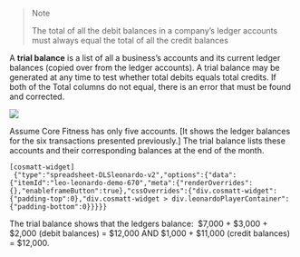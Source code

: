 > Note
> 
> The total of all the debit balances in a company’s ledger accounts must always equal the total of all the credit balances

A **trial balance** is a list of all a business’s accounts and its current ledger balances (copied over from the ledger accounts). A trial balance may be generated at any time to test whether total debits equals total credits. If both of the Total columns do not equal, there is an error that must be found and corrected.

![](./Chapter_2_Recording_accounting_transactions/media/06_Trial_balance/image2.png)

Assume Core Fitness has only five accounts. \[It shows the ledger balances for the six transactions presented previously.\] The trial balance lists these accounts and their corresponding balances at the end of the month.

```
[cosmatt-widget]
 {"type":"spreadsheet-DLSleonardo-v2","options":{"data":{"itemId":"leo-leonardo-demo-670","meta":{"renderOverrides":{},"enableframeButton":true},"cssOverrides":{"div.cosmatt-widget":{"padding-top":0},"div.cosmatt-widget > div.leonardoPlayerContainer":{"padding-bottom":0}}}}} 
```

The trial balance shows that the ledgers balance:  $7,000 + $3,000 + $2,000 (debit balances) = $12,000 AND $1,000 + $11,000 (credit balances) = $12,000. 


